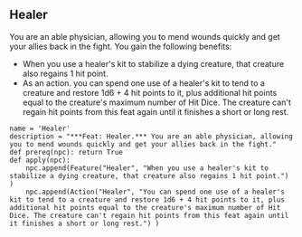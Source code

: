 ## Healer
You are an able physician, allowing you to mend wounds quickly and get your allies back in the fight. You gain the following benefits:

* When you use a healer's kit to stabilize a dying creature, that creature also regains 1 hit point.
* As an action. you can spend one use of a healer's kit to tend to a creature and restore 1d6 + 4 hit points to it, plus additional hit points equal to the creature's maximum number of Hit Dice. The creature can't regain hit points from this feat again until it finishes a short or long rest.

```
name = 'Healer'
description = "***Feat: Healer.*** You are an able physician, allowing you to mend wounds quickly and get your allies back in the fight."
def prereq(npc): return True
def apply(npc):
    npc.append(Feature("Healer", "When you use a healer's kit to stabilize a dying creature, that creature also regains 1 hit point.") )
    npc.append(Action("Healer", "You can spend one use of a healer's kit to tend to a creature and restore 1d6 + 4 hit points to it, plus additional hit points equal to the creature's maximum number of Hit Dice. The creature can't regain hit points from this feat again until it finishes a short or long rest.") )
```
